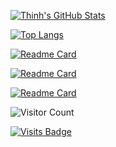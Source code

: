 [![Thinh's GitHub Stats](https://github-readme-stats.vercel.app/api?username=lethinh73&show_icons=true)](https://github.com/lethinh73)

[![Top Langs](https://github-readme-stats.vercel.app/api/top-langs/?username=lethinh73)](https://github.com/lethinh73)

[![Readme Card](https://github-readme-stats.vercel.app/api/pin/?username=lethinh73&repo=unit_converter)](https://github.com/lethinh73/unit_converter)

[![Readme Card](https://github-readme-stats.vercel.app/api/pin/?username=lethinh73&repo=todo-app)](https://github.com/lethinh73/todo-app)

[![Readme Card](https://github-readme-stats.vercel.app/api/pin/?username=lethinh73&repo=grab-easy)](https://github.com/lethinh73/grab-easy)

![Visitor Count](https://profile-counter.glitch.me/lethinh73/count.svg)

[![Visits Badge](https://badges.pufler.dev/visits/lethinh73/lethinh73)](https://github.com/lethinh73)

